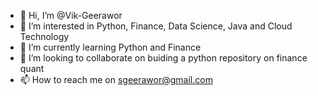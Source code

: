 - 👋 Hi, I’m @Vik-Geerawor
- 👀 I’m interested in Python, Finance, Data Science, Java and Cloud Technology
- 🌱 I’m currently learning Python and Finance
- 💞️ I’m looking to collaborate on buiding a python repository on finance quant
- 📫 How to reach me on sgeerawor@gmail.com

<!---
Vik-Geerawor/Vik-Geerawor is a ✨ special ✨ repository because its `README.md` (this file) appears on your GitHub profile.
You can click the Preview link to take a look at your changes.
--->
